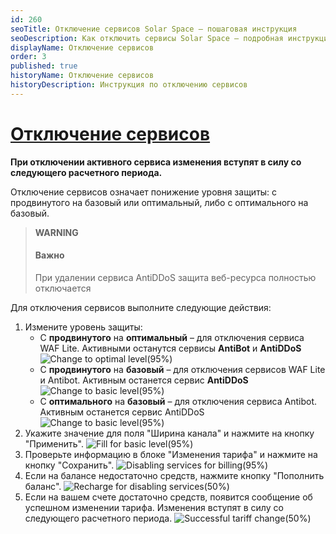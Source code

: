 ```yaml
---
id: 260
seoTitle: Отключение сервисов Solar Space — пошаговая инструкция
seoDescription: Как отключить сервисы Solar Space — подробная инструкция. Отключение сервиса. Изменение уровня защиты
displayName: Отключение сервисов
order: 3
published: true
historyName: Отключение сервисов
historyDescription: Инструкция по отключению сервисов
---
```


# [Отключение сервисов](disabling-services)

**При отключении активного сервиса изменения вступят в силу со следующего расчетного периода.**

Отключение сервисов означает понижение уровня защиты: с продвинутого на базовый или оптимальный, либо с оптимального на базовый.

> **WARNING**
> #### Важно
> При удалении сервиса AntiDDoS защита веб-ресурса полностью отключается

Для отключения сервисов выполните следующие действия:
1. Измените уровень защиты:
   - С **продвинутого** на **оптимальный** – для отключения сервиса WAF Lite. Активными останутся сервисы **AntiBot** и **AntiDDoS**
![Change to optimal level(95%)](https://img.solarspace.pro/docs/change-to-optimal-level.jpg "Изменение на оптимальный уровень")
   - С **продвинутого** на **базовый** – для отключения сервисов WAF Lite и Antibot. Активным останется сервис **AntiDDoS**
![Change to basic level(95%)](https://img.solarspace.pro/docs/change-to-basic-level.jpg "Изменение на базовый уровень")
   - С **оптимального** на **базовый** – для отключения сервиса Antibot. Активным останется сервис AntiDDoS
![Change to basic level(95%)](https://img.solarspace.pro/docs/change-to-basic-level.jpg "Изменение на базовый уровень")
2. Укажите значение для поля "Ширина канала" и нажмите на кнопку "Применить".
![Fill for basic level(95%)](https://img.solarspace.pro/docs/fill-for-basic-level.jpg "Заполнение для базового уровня")
3. Проверьте информацию в блоке "Изменения тарифа" и нажмите на кнопку "Сохранить".
![Disabling services for billing(95%)](https://img.solarspace.pro/docs/disabling-services-for-billing.jpg "Сохранение отключения сервисов")
4. Если на балансе недостаточно средств, нажмите кнопку "Пополнить баланс".
![Recharge for disabling services(50%)](https://img.solarspace.pro/docs/recharge-for-disabling-services.jpg "Пополнение баланса при отключении сервисов")
5. Если на вашем счете достаточно средств, появится сообщение об успешном изменении тарифа. Изменения вступят в силу со следующего расчетного периода.
![Successful tariff change(50%)](https://img.solarspace.pro/docs/successful-tariff-change.jpg "Успешное изменение тарифа")